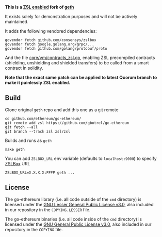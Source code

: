 **This is a [ZSL enabled](https://github.com/ConsenSys/zslbox) fork of [geth](https://github.com/ethereum/go-ethereum)**

It exists solely for demonstration purposes and will not be actively maintained.

It adds the following vendored dependencies:

```
govendor fetch github.com/consensys/zslbox
govendor fetch google.golang.org/grpc/...
govendor fetch github.com/golang/protobuf/proto
```

And the file [core/vm/contracts_zsl.go](https://github.com/gbotrel/go-ethereum/blob/zsl/core/vm/contracts_zsl.go), enabling ZSL precompiled contracts (shielding, unshielding and shielded transfers) to be called from a smart contract in solidity.

**Note that the exact same patch can be applied to latest Quorum branch to make it painlessly ZSL enabled.**

## Build

Clone original `geth` repo and add this one as a git remote
```
cd github.com/ethereum/go-ethereum/
git remote add zsl https://github.com/gbotrel/go-ethereum
git fetch --all
git branch --track zsl zsl/zsl
```

Builds and runs as `geth`
```
make geth
```

You can add `ZSLBOX_URL` env variable (defaults to `localhost:9000`) to specify [ZSLBox](https://github.com/ConsenSys/zslbox) URL
```
ZSLBOX_URL=X.X.X.X:PPPP geth ...
```

## License

The go-ethereum library (i.e. all code outside of the `cmd` directory) is licensed under the
[GNU Lesser General Public License v3.0](https://www.gnu.org/licenses/lgpl-3.0.en.html), also
included in our repository in the `COPYING.LESSER` file.

The go-ethereum binaries (i.e. all code inside of the `cmd` directory) is licensed under the
[GNU General Public License v3.0](https://www.gnu.org/licenses/gpl-3.0.en.html), also included
in our repository in the `COPYING` file.